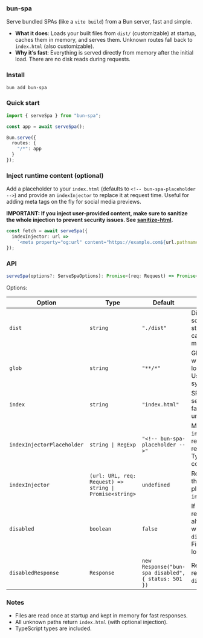 ### bun-spa

Serve bundled SPAs (like a `vite build`) from a Bun server, fast and simple.

- **What it does**: Loads your built files from `dist/` (customizable) at startup, caches them in memory, and serves them. Unknown routes fall back to `index.html` (also customizable).
- **Why it’s fast**: Everything is served directly from memory after the initial load. There are no disk reads during requests.

### Install

```sh
bun add bun-spa
```

### Quick start

```ts
import { serveSpa } from "bun-spa";

const app = await serveSpa();

Bun.serve({
  routes: {
    "/*": app
  }
});
```

### Inject runtime content (optional)

Add a placeholder to your `index.html` (defaults to `<!-- bun-spa-placeholder -->`) and provide an `indexInjector` to replace it at request time. Useful for adding meta tags on the fly for social media previews.

**IMPORTANT: If you inject user-provided content, make sure to sanitize the whole injection to prevent security issues. See [sanitize-html](https://www.npmjs.com/package/sanitize-html).**

```ts
const fetch = await serveSpa({
  indexInjector: url =>
    `<meta property="og:url" content="https://example.com${url.pathname}" />`
});
```

### API

```ts
serveSpa(options?: ServeSpaOptions): Promise<(req: Request) => Promise<Response>>
```

Options:

| Option                     | Type                                                    | Default                                             | Description                                                                                              |     |
| -------------------------- | ------------------------------------------------------- | --------------------------------------------------- | -------------------------------------------------------------------------------------------------------- | --- |
| `dist`                     | `string`                                                | `"./dist"`                                          | Directory scanned at startup; files cached in memory.                                                    |     |
| `glob`                     | `string`                                                | `"**/*"`                                            | Glob pattern for which files to load from `dist/`. Uses [Bun.Glob](https://bun.sh/docs/api/glob) syntax. |     |
| `index`                    | `string`                                                | `"index.html"`                                      | SPA entry file served as fallback for unknown routes.                                                    |     |
| `indexInjectorPlaceholder` | `string \| RegExp`                                      | `"<!-- bun-spa-placeholder -->"`                    | Marker in `index.html` to be replaced at request time. Typically a comment.                              |
| `indexInjector`            | `(url: URL, req: Request) => string \| Promise<string>` | `undefined`                                         | Returns HTML that replaces the placeholder in `index.html`.                                              |
| `disabled`                 | `boolean`                                               | `false`                                             | If `true`, the returned handler always responds with `disabledResponse`. Files aren't loaded.            |     |
| `disabledResponse`         | `Response`                                              | `new Response("bun-spa disabled", { status: 501 })` | Response returned when `disabled` is `true`.                                                             |     |

### Notes

- Files are read once at startup and kept in memory for fast responses.
- All unknown paths return `index.html` (with optional injection).
- TypeScript types are included.
